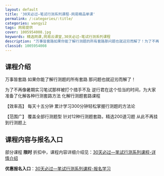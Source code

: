 ```yaml
---
layout: default
title: '30天必过—笔试行测系列课程-网易精品单课'
permalink: /:categories/:title/
categories: wangyi2
tags: 网易提供
cover: 1005954008.jpg
keywords: 精选网课,网易云课堂,30天必过—笔试行测系列课程
description: "万事皆套路如果你能了解行测题的所有套路那问题也就迎刃而解了！为了不再像暑期实习笔试那样被打个措手不及逆行君在这个恰当的时间，为大家准备了化解各种行测套路方法化解行测题套路课程【效率高】每天十"
classid: 1005954008
---
```


## 课程介绍

万事皆套路
如果你能了解行测题的所有套路
那问题也就迎刃而解了！

为了不再像暑期实习笔试那样被打个措手不及
逆行君在这个恰当的时间，为大家准备了化解各种行测套路方法
化解行测题套路课程

【效率高】
每天十五分钟
累计学习300分钟轻松掌握行测题的方法论

【范围广】
覆盖全部行测题型
针对12种行测题套路，精选200道习题
从此不再挂到行测题上

## 课程内容与报名入口

部分课程 **限时** 折扣中，课程内容详细介绍见：[30天必过—笔试行测系列课程-详情介绍](https://study.163.com/course/introduction/1005954008.htm?share=1&shareId=1025206652&utm_campaign=share&utm_medium=iphoneShare&utm_source=&utm_u=1025206652)

**优惠报名入口**：[30天必过—笔试行测系列课程-报名学习](https://study.163.com/course/introduction/1005954008.htm?share=1&shareId=1025206652&utm_campaign=share&utm_medium=iphoneShare&utm_source=&utm_u=1025206652)

